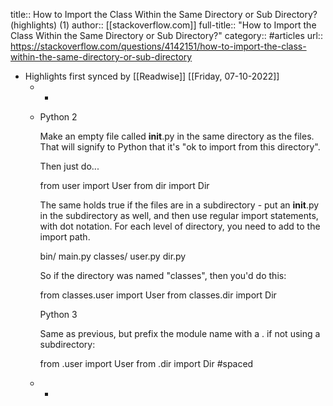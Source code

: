 title:: How to Import the Class Within the Same Directory or Sub Directory? (highlights) (1)
author:: [[stackoverflow.com]]
full-title:: "How to Import the Class Within the Same Directory or Sub Directory?"
category:: #articles
url:: https://stackoverflow.com/questions/4142151/how-to-import-the-class-within-the-same-directory-or-sub-directory

- Highlights first synced by [[Readwise]] [[Friday, 07-10-2022]]
	- -
	- Python 2
	  
	  Make an empty file called __init__.py in the same directory as the files. That will signify to Python that it's "ok to import from this directory".
	  
	  Then just do...
	  
	  from user import User
	  from dir import Dir
	  
	  
	  The same holds true if the files are in a subdirectory - put an __init__.py in the subdirectory as well, and then use regular import statements, with dot notation. For each level of directory, you need to add to the import path. 
	  
	  bin/
	    main.py
	    classes/
	        user.py
	        dir.py
	  
	  
	  So if the directory was named "classes", then you'd do this:
	  
	  from classes.user import User
	  from classes.dir import Dir
	  
	  
	  Python 3
	  
	  Same as previous, but prefix the module name with a . if not using a subdirectory:
	  
	  from .user import User
	  from .dir import Dir #spaced
	- -